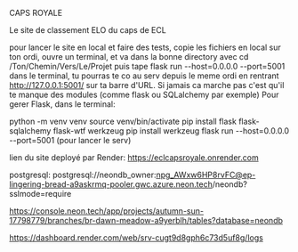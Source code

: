 CAPS ROYALE

Le site de classement ELO du caps de ECL

pour lancer le site en local et faire des tests, copie les fichiers en local sur ton ordi, ouvre un terminal, et va dans la bonne directory avec cd /Ton/Chemin/Vers/Le/Projet
puis tape flask run --host=0.0.0.0 --port=5001 dans le terminal, tu pourras te co au serv depuis le meme ordi en rentrant http://127.0.0.1:5001/ sur ta barre d'URL.
Si jamais ca marche pas c'est qu'il te manque des modules (comme flask ou SQLalchemy par exemple)
Pour gerer Flask, dans le terminal:

python -m venv venv
source venv/bin/activate
pip install flask flask-sqlalchemy flask-wtf werkzeug
pip install werkzeug
flask run --host=0.0.0.0 --port=5001    (pour lancer le serv)



lien du site deployé par Render: https://eclcapsroyale.onrender.com

postgresql: postgresql://neondb_owner:npg_AWxw6HP8rvFC@ep-lingering-bread-a9askrmq-pooler.gwc.azure.neon.tech/neondb?sslmode=require

https://console.neon.tech/app/projects/autumn-sun-17798779/branches/br-dawn-meadow-a9yerblh/tables?database=neondb

https://dashboard.render.com/web/srv-cugt9d8gph6c73d5uf8g/logs
